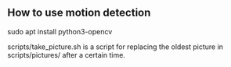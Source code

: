 ## How to use motion detection

sudo apt install python3-opencv

scripts/take_picture.sh is a script for replacing the oldest picture in scripts/pictures/ after a certain time.

